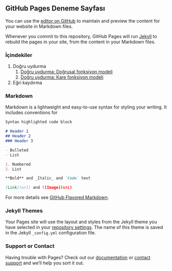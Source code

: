 ## GitHub Pages Deneme Sayfası

You can use the [editor on GitHub](https://github.com/mkozturk/pagesdeneme/edit/master/README.md) to maintain and preview the content for your website in Markdown files.

Whenever you commit to this repository, GitHub Pages will run [Jekyll](https://jekyllrb.com/) to rebuild the pages in your site, from the content in your Markdown files.

### İçindekiler
1. Doğru uydurma
    1. [Doğru uydurma: Doğrusal fonksiyon modeli](https://github.com/mkozturk/pagesdeneme/blob/master/Linear%20regression.ipynb)
    1. [Doğru uydurma: Kare fonksiyon modeli](https://github.com/mkozturk/pagesdeneme/blob/master/Linear%20regression%20with%20a%20quadratic%20model%20function.ipynb)
1. Eğri kaydırma

### Markdown

Markdown is a lightweight and easy-to-use syntax for styling your writing. It includes conventions for

```markdown
Syntax highlighted code block

# Header 1
## Header 2
### Header 3

- Bulleted
- List

1. Numbered
2. List

**Bold** and _Italic_ and `Code` text

[Link](url) and ![Image](src)
```

For more details see [GitHub Flavored Markdown](https://guides.github.com/features/mastering-markdown/).

### Jekyll Themes

Your Pages site will use the layout and styles from the Jekyll theme you have selected in your [repository settings](https://github.com/mkozturk/pagesdeneme/settings). The name of this theme is saved in the Jekyll `_config.yml` configuration file.

### Support or Contact

Having trouble with Pages? Check out our [documentation](https://help.github.com/categories/github-pages-basics/) or [contact support](https://github.com/contact) and we’ll help you sort it out.
